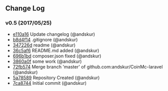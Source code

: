 ## Change Log

### v0.5 (2017/05/25)
- [e110a16](https://github.com/andskur/CoinMc-laravel/commit/e110a16c902e9a1ad8f619eac6d823381c651dc2) Update changelog (@andskur)
- [b8d4f14](https://github.com/andskur/CoinMc-laravel/commit/b8d4f14e7da51f9318bf623aa116e945e20a3550) .gitignore (@andskur)
- [347226d](https://github.com/andskur/CoinMc-laravel/commit/347226d9b840ccb722aa5e481a3cabe460b9e183) readme (@andskur)
- [36c5af6](https://github.com/andskur/CoinMc-laravel/commit/36c5af6e506c5f7762d46f0b297764e1f21517b9) README.md added (@andskur)
- [696b1bd](https://github.com/andskur/CoinMc-laravel/commit/696b1bdfcdee96a8535a85d3512c282c40b39362) composer.json fixed (@andskur)
- [3860a0f](https://github.com/andskur/CoinMc-laravel/commit/3860a0f492f998bf0fb8f19abd7677d2d1e0d29a) some work (@andskur)
- [72fb574](https://github.com/andskur/CoinMc-laravel/commit/72fb5748b168191a07be9b97ba6b166a5b2acd2e) Merge branch 'master' of github.com:andskur/CoinMc-laravel (@andskur)
- [5a78589](https://github.com/andskur/CoinMc-laravel/commit/5a78589b2a5930e9e7bb0bd17c076931627a7ac2) Repository Created (@andskur)
- [7ca8744](https://github.com/andskur/CoinMc-laravel/commit/7ca8744f98088288da4d668fe7a8d01b71796fdd) Initial commit (@andskur)